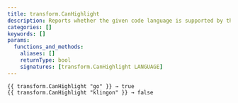 ```yaml
---
title: transform.CanHighlight
description: Reports whether the given code language is supported by the Chroma highlighter.
categories: []
keywords: []
params:
  functions_and_methods:
    aliases: []
    returnType: bool
    signatures: [transform.CanHighlight LANGUAGE]
---
```


```go-html-template
{{ transform.CanHighlight "go" }} → true
{{ transform.CanHighlight "klingon" }} → false
```
